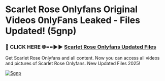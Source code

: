 # Scarlet Rose Onlyfans Original Videos 0nlyFans Leaked - Files Updated! (5gnp)

<h3>🔴 CLICK HERE 🌐==►► <a href="https://tinyurl.com/x26r9saj" rel="nofollow">Scarlet Rose Onlyfans Updated Files</a></h3>

Get Scarlet Rose Onlyfans and all content. Now you can access all videos and pictures of Scarlet Rose Onlyfans. New Updated Files 2025!

[![5gnp](https://i.imgur.com/LkgZPqh.gif)](https://tinyurl.com/x26r9saj)
